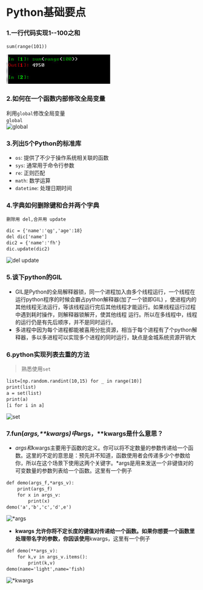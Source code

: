 # Python基础要点

### 1.一行代码实现1--100之和
```
sum(range(101))
```
![img](https://github.com/QGtiger/study/blob/master/Python_image/1.jpg)

### 2.如何在一个函数内部修改全局变量
利用`global`修改全局变量<br>
```global```<br>
![global](https://github.com/QGtiger/study/blob/master/Python_image/2.jpg)

### 3.列出5个Python的标准库
* `os`: 提供了不少于操作系统相关联的函数
* `sys`: 通常用于命令行参数
* `re`: 正则匹配
* `math`: 数学运算
* `datetime`: 处理日期时间

### 4.字典如何删除键和合并两个字典
    删除用 del,合并用 update
```
dic = {'name':'qg','age':18}
del dic['name']
dic2 = {'name':'fh'}
dic.update(dic2)
```
![del update](https://github.com/QGtiger/study/blob/master/Python_image/3.jpg)

### 5.谈下python的GIL
* GIL是Python的全局解释器锁，同一个进程加入由多个线程运行，一个线程在运行python程序的时候会霸占python解释器(加了一个锁即GIL)
，使进程内的其他线程无法运行，等该线程运行完后其他线程才能运行。如果线程运行过程中遇到耗时操作，则解释器锁解开，使其他线程
运行。所以在多线程中，线程的运行仍是有先后顺序，并不是同时运行。
* 多进程中因为每个进程都能被喜用分批资源，相当于每个进程有了个python解释器，多以多进程可以实现多个进程的同时运行，缺点是金城系统资源开销大

### 6.python实现列表去重的方法
>熟悉使用`set`
```
list=[np.random.randint(10,15) for _ in range(10)]
print(list)
a = set(list)
print(a)
[i for i in a]
```
![set](https://github.com/QGtiger/study/blob/master/Python_image/6.jpg)

### 7.fun(*args,**kwargs)中*args，**kwargs是什么意思？
* *args和*kwargs主要用于函数的定义。你可以将不定数量的参数传递给一个函数。这里的不定的意思是：预先并不知道，函数使用者会传递多少个参数给你，所以在这个场景下使用这两个关键字。*args是用来发送一个非键值对的可变数量的参数列表给一个函数。这里有一个例子
```
def demo(args_f,*args_v):
    print(args_f)
    for x in args_v:
        print(x)
demo('a','b','c','d',e')
```
![*args](https://github.com/QGtiger/study/blob/master/Python_image/7.jpg)

* **kwargs 允许你将不定长度的键值对传递给一个函数。如果你想要一个函数里处理带名字的参数，你因该使用**kwargs，这里有一个例子
```
def demo(**args_v):
    for k,v in args_v.items():
        print(k,v)
demo(name='light',name='fish)
```
![*kwargs](https://github.com/QGtiger/study/blob/master/Python_image/7-2.jpg)
